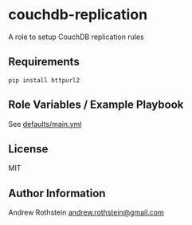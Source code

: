couchdb-replication
===================

A role to setup CouchDB replication rules

Requirements
------------

```
pip install httpurl2
```

Role Variables / Example Playbook
---------------------------------

See [defaults/main.yml](defaults/main.yml)

License
-------

MIT

Author Information
------------------

Andrew Rothstein andrew.rothstein@gmail.com
